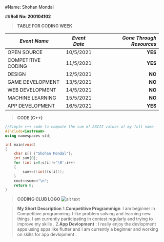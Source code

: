 #Name: Shohan Mondal

##__Roll No: 200104102__

>__TABLE FOR CODING WEEK__

| *Event Name*       | *Event Date*           | *Gone Through Resources* |
| ------------------- |:--------------:| -----:|
| OPEN SOURCE         | 10/5/2021      |   __YES__ |
| COMPETITIVE CODING  | 11/5/2021      |   __YES__ |
| DESIGN              | 12/5/2021      |    __NO__ |
| GAME DEVELOPMENT    | 13/5/2021      |    __NO__ |
| WEB DEVELOPMENT     | 14/5/2021      |    __NO__ |
| MACHINE LEARNING    | 15/5/2021      |    __NO__ |
| APP DEVELOPMENT     | 16/5/2021      |   __YES__ |


>__CODE (C++)__

```C++
//Simple c++ code to compute the sum of ASCII values of my full name
#include<iostream>
using namespaces std;

int main(void)
{
    char s[] {"Shohan Mondal"};
    int sum{0};
    for (int i=0;s[i]!='\0';i++)
    {
        sum+=((int)(s[i]));
    }
    cout<<sum<<"\n";
    return 0;
}
```

>__CODING CLUB LOGO__
![alt text](https://raw.githubusercontent.com/codingiitg/open_source_submission/main/coding-club%20logo.png "Logo Title Text 1")




>__My Short Description__
1.__Competitive Programmign__: I am beginner in Competitive programming. I like problem solving and learning new things. I am currently participating in contest regularly and trying to improve my skills .
2.__App Devlopment__ : I really enjoy the devlopment apps using apps like flutter and I am currently a beginner and working on skills for app devlopment . 
